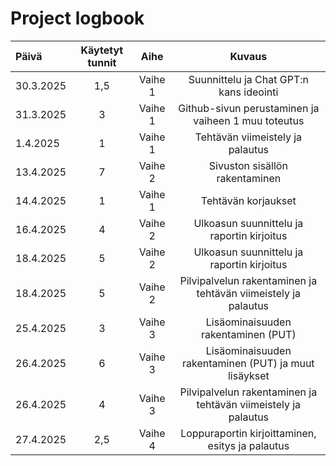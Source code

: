 # Project logbook

| Päivä | Käytetyt tunnit | Aihe | Kuvaus |
| :---  |     :---:      |     :---:      |     :---:      |
| 30.3.2025 | 1,5 | Vaihe 1  | Suunnittelu ja Chat GPT:n kans ideointi |
| 31.3.2025 | 3 | Vaihe 1 | Github-sivun perustaminen ja vaiheen 1 muu toteutus |
| 1.4.2025 | 1 | Vaihe 1  | Tehtävän viimeistely ja palautus |
| 13.4.2025 | 7 | Vaihe 2  | Sivuston sisällön rakentaminen |
| 14.4.2025 | 1 | Vaihe 1  | Tehtävän korjaukset |
| 16.4.2025 | 4 | Vaihe 2  | Ulkoasun suunnittelu ja raportin kirjoitus |
| 18.4.2025 | 5 | Vaihe 2  | Ulkoasun suunnittelu ja raportin kirjoitus |
| 18.4.2025 | 5 | Vaihe 2  | Pilvipalvelun rakentaminen ja tehtävän viimeistely ja palautus |
| 25.4.2025 | 3 | Vaihe 3  | Lisäominaisuuden rakentaminen (PUT) |
| 26.4.2025 | 6 | Vaihe 3  | Lisäominaisuuden rakentaminen (PUT) ja muut lisäykset |
| 26.4.2025 | 4 | Vaihe 3  | Pilvipalvelun rakentaminen ja tehtävän viimeistely ja palautus |
| 27.4.2025 | 2,5 | Vaihe 4  | Loppuraportin kirjoittaminen, esitys ja palautus |
